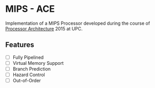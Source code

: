 # MIPS - ACE

Implementation of a MIPS Processor developed during the course of [Processor Architecture] 2015 at UPC.

## Features

- [ ] Fully Pipelined
- [ ] Virtual Memory Support
- [ ] Branch Prediction
- [ ] Hazard Control
- [ ] Out-of-Order

[Processor Architecture]: http://www.fib.upc.edu/en/masters/miri/syllabus.html?assig=PA-MIRI

